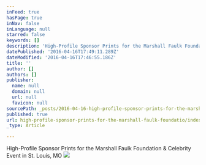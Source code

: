 ```yaml
---
inFeed: true
hasPage: true
inNav: false
inLanguage: null
starred: false
keywords: []
description: 'High-Profile Sponsor Prints for the Marshall Faulk Foundation and Celebrity Event in St. Louis, MO'
datePublished: '2016-04-16T17:49:11.289Z'
dateModified: '2016-04-16T17:46:55.186Z'
title: ''
author: []
authors: []
publisher:
  name: null
  domain: null
  url: null
  favicon: null
sourcePath: _posts/2016-04-16-high-profile-sponsor-prints-for-the-marshall-faulk-foundatio.md
published: true
url: high-profile-sponsor-prints-for-the-marshall-faulk-foundatio/index.html
_type: Article

---
```

High-Profile Sponsor Prints for the Marshall Faulk Foundation & Celebrity Event in St. Louis, MO
![](https://the-grid-user-content.s3-us-west-2.amazonaws.com/5c40e036-ecad-4893-ade8-c99dbd15dfc6.jpg)
